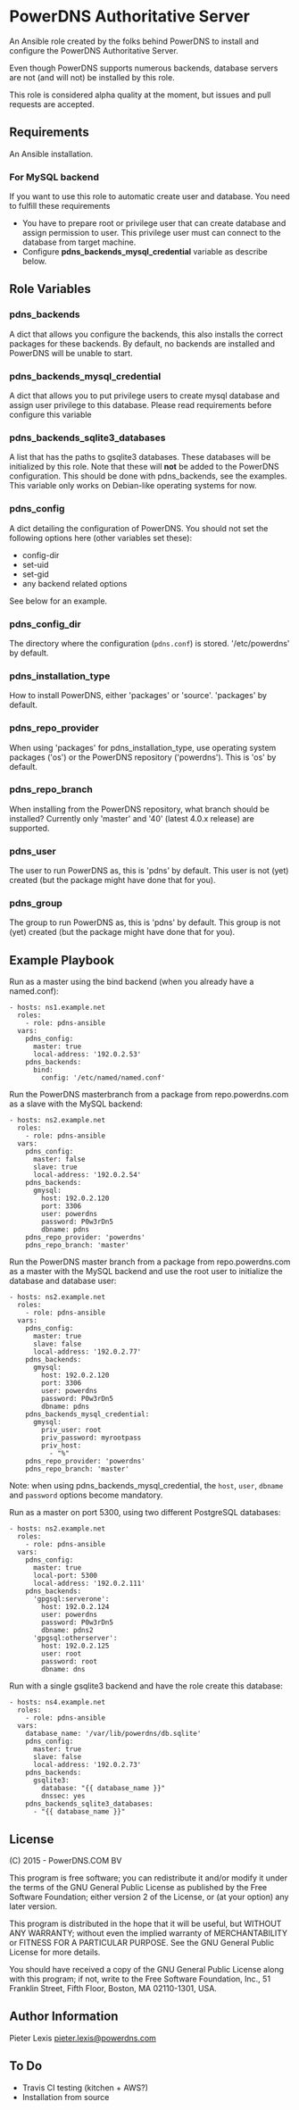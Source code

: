 PowerDNS Authoritative Server
=============================
An Ansible role created by the folks behind PowerDNS to install and configure
the PowerDNS Authoritative Server.

Even though PowerDNS supports numerous backends, database servers are not (and
will not) be installed by this role.

This role is considered alpha quality at the moment, but issues and pull requests
are accepted.

Requirements
------------
An Ansible installation.

### For MySQL backend
If you want to use this role to automatic create user and database. You need to
fulfill these requirements

* You have to prepare root or privilege user that can create database and assign
permission to user. This privilege user must can connect to the database from
target machine.
* Configure **pdns_backends_mysql_credential** variable as describe below.

Role Variables
--------------
### pdns_backends
A dict that allows you configure the backends, this also installs the correct
packages for these backends. By default, no backends are installed and PowerDNS
will be unable to start.

### pdns_backends_mysql_credential
A dict that allows you to put privilege users to create mysql database and
assign user privilege to this database. Please read requirements before
configure this variable

### pdns_backends_sqlite3_databases
A list that has the paths to gsqlite3 databases. These databases will be
initialized by this role. Note that these will **not** be added to the PowerDNS
configuration. This should be done with pdns_backends, see the examples. This
variable only works on Debian-like operating systems for now.

### pdns_config
A dict detailing the configuration of PowerDNS. You should not set the following
options here (other variables set these):
 * config-dir
 * set-uid
 * set-gid
 * any backend related options

See below for an example.

### pdns_config_dir
The directory where the configuration (`pdns.conf`) is stored. '/etc/powerdns'
by default.

### pdns_installation_type
How to install PowerDNS, either 'packages' or 'source'. 'packages' by default.

### pdns_repo_provider
When using 'packages' for pdns_installation_type, use operating system packages
('os') or the PowerDNS repository ('powerdns'). This is 'os' by default.

### pdns_repo_branch
 When installing from the PowerDNS repository, what branch should be installed?
Currently only 'master' and '40' (latest 4.0.x release) are supported.

### pdns_user
The user to run PowerDNS as, this is 'pdns' by default. This user is not (yet)
created (but the package might have done that for you).

### pdns_group
The group to run PowerDNS as, this is 'pdns' by default. This group is not (yet)
created (but the package might have done that for you).

Example Playbook
----------------
Run as a master using the bind backend (when you already have a named.conf):
```
- hosts: ns1.example.net
  roles:
    - role: pdns-ansible
  vars:
    pdns_config:
      master: true
      local-address: '192.0.2.53'
    pdns_backends:
      bind:
        config: '/etc/named/named.conf'
```

Run the PowerDNS masterbranch from a package from repo.powerdns.com as a slave
with the MySQL backend:
```
- hosts: ns2.example.net
  roles:
    - role: pdns-ansible
  vars:
    pdns_config:
      master: false
      slave: true
      local-address: '192.0.2.54'
    pdns_backends:
      gmysql:
        host: 192.0.2.120
        port: 3306
        user: powerdns
        password: P0w3rDn5
        dbname: pdns
    pdns_repo_provider: 'powerdns'
    pdns_repo_branch: 'master'
```

Run the PowerDNS master branch from a package from repo.powerdns.com as a master
with the MySQL backend and use the root user to initialize the database and database user:
```
- hosts: ns2.example.net
  roles:
    - role: pdns-ansible
  vars:
    pdns_config:
      master: true
      slave: false
      local-address: '192.0.2.77'
    pdns_backends:
      gmysql:
        host: 192.0.2.120
        port: 3306
        user: powerdns
        password: P0w3rDn5
        dbname: pdns
    pdns_backends_mysql_credential:
      gmysql:
        priv_user: root
        priv_password: myrootpass
        priv_host:
          - "%"
    pdns_repo_provider: 'powerdns'
    pdns_repo_branch: 'master'
```

Note: when using pdns_backends_mysql_credential, the `host`, `user`, `dbname` and `password` options become mandatory.

Run as a master on port 5300, using two different PostgreSQL databases:
```
- hosts: ns2.example.net
  roles:
    - role: pdns-ansible
  vars:
    pdns_config:
      master: true
      local-port: 5300
      local-address: '192.0.2.111'
    pdns_backends:
      'gpgsql:serverone':
        host: 192.0.2.124
        user: powerdns
        password: P0w3rDn5
        dbname: pdns2
      'gpgsql:otherserver':
        host: 192.0.2.125
        user: root
        password: root
        dbname: dns
```

Run with a single gsqlite3 backend and have the role create this database:
```
- hosts: ns4.example.net
  roles:
    - role: pdns-ansible
  vars:
    database_name: '/var/lib/powerdns/db.sqlite'
    pdns_config:
      master: true
      slave: false
      local-address: '192.0.2.73'
    pdns_backends:
      gsqlite3:
        database: "{{ database_name }}"
        dnssec: yes
    pdns_backends_sqlite3_databases:
      - "{{ database_name }}"
```

License
-------
(C) 2015 - PowerDNS.COM BV

This program is free software; you can redistribute it and/or
modify it under the terms of the GNU General Public License
as published by the Free Software Foundation; either version 2
of the License, or (at your option) any later version.

This program is distributed in the hope that it will be useful,
but WITHOUT ANY WARRANTY; without even the implied warranty of
MERCHANTABILITY or FITNESS FOR A PARTICULAR PURPOSE.  See the
GNU General Public License for more details.

You should have received a copy of the GNU General Public License
along with this program; if not, write to the Free Software
Foundation, Inc., 51 Franklin Street, Fifth Floor, Boston, MA  02110-1301, USA.

Author Information
------------------
 Pieter Lexis <pieter.lexis@powerdns.com>

To Do
-----
* Travis CI testing (kitchen + AWS?)
* Installation from source
